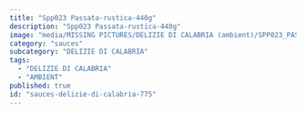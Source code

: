 ```yaml
---
title: "Spp023 Passata-rustica-440g"
description: "Spp023 Passata-rustica-440g"
image: "media/MISSING PICTURES/DELIZIE DI CALABRIA (ambient)/SPP023_PASSATA-RUSTICA-440g.jpg"
category: "sauces"
subcategory: "DELIZIE DI CALABRIA"
tags:
  - "DELIZIE DI CALABRIA"
  - "AMBIENT"
published: true
id: "sauces-delizie-di-calabria-775"
---
```

